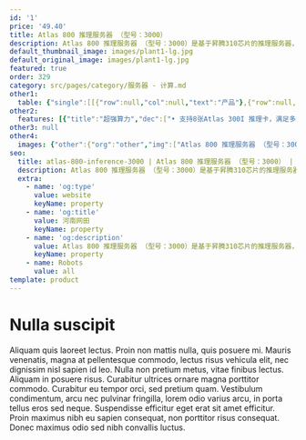 ```yaml
---
id: '1'
price: '49.40'
title: Atlas 800 推理服务器 （型号：3000）
description: Atlas 800 推理服务器 （型号：3000）是基于昇腾310芯片的推理服务器，最大可支持8个Atlas 300I 推理卡，提供强大的实时推理能力，广泛应用于中心侧AI推理场景。
default_thumbnail_image: images/plant1-lg.jpg
default_original_image: images/plant1-lg.jpg
featured: true
order: 329
category: src/pages/category/服务器 - 计算.md
other1: 
  table: {"single":[[{"row":null,"col":null,"text":"产品"},{"row":null,"col":null,"text":"Atlas 800 推理服务器\n型号：3000"}],[{"row":null,"col":null,"text":"形态"},{"row":null,"col":null,"text":"2U AI服务器"}],[{"row":null,"col":null,"text":"CPU"},{"row":null,"col":null,"text":"2 * 鲲鹏920"}],[{"row":null,"col":null,"text":"CPU内存"},{"row":null,"col":null,"text":"32个DDR4内存插槽，最高2933 MT/s"}],[{"row":null,"col":null,"text":"AI加速卡"},{"row":null,"col":null,"text":"最大支持8个Atlas 300I 推理卡"}],[{"row":null,"col":null,"text":"AI算力"},{"row":null,"col":null,"text":"最大704 TOPS INT8"}],[{"row":null,"col":null,"text":"NPU内存"},{"row":null,"col":null,"text":"最大256 GB，总带宽最大1638.4 GB/s"}],[{"row":null,"col":null,"text":"本地存储"},{"row":null,"col":null,"text":"25*2.5 SAS/SATA\n12*3.5 SAS/SATA\n8*2.5 SAS/SATA+12x2.5 NVMe"}],[{"row":null,"col":null,"text":"RAID支持"},{"row":null,"col":null,"text":"RAID 0/1/10/5/50/6/60等"}],[{"row":null,"col":null,"text":"PCIe"},{"row":null,"col":null,"text":"最多支持9个PCIe4.0 PCIe接口，其中1个为RAID扣卡专用的PCIe扩展槽位，另外8个为标准的PCIe扩展槽位"}],[{"row":null,"col":null,"text":"电源"},{"row":null,"col":null,"text":"2个热插拔900 W或2000 W交流电源模块，支持1+1冗余备份"}],[{"row":null,"col":null,"text":"风扇"},{"row":null,"col":null,"text":"4个热拔插风扇，支持N+1冗余备份"}],[{"row":null,"col":null,"text":"工作环境温度"},{"row":null,"col":null,"text":"5℃～40℃"}],[{"row":null,"col":null,"text":"结构尺寸(宽x深x高)"},{"row":null,"col":null,"text":"447 mm * 790 mm * 86.1 mm"}]]}
other2:
  features: [{"title":"超强算力","dec":["• 支持8张Atlas 300I 推理卡，满足多场景推理需求；整机可提供640路高清视频实时分析（1080P 25FPS）\n• 搭载64核架构、具有超强算力的鲲鹏920处理器，高效加速应用"]},{"title":"超高能效","dec":["• 发挥鲲鹏架构多核、低功耗优势，为推理场景构建高效能、低功耗的AI计算平台\n• Atlas 300I 单卡功耗仅67W，为AI服务器算力加速同时提供更优的能效比"]}]
other3: null
other4:
  images: {"other":{"org":"other","img":["Atlas 800 推理服务器 （型号：3000）.png"]}}
seo:
  title: atlas-800-inference-3000 | Atlas 800 推理服务器 （型号：3000） | null | 昇腾计算 | 服务器 - 计算 | 数据中心
  description: Atlas 800 推理服务器 （型号：3000）是基于昇腾310芯片的推理服务器，最大可支持8个Atlas 300I 推理卡，提供强大的实时推理能力，广泛应用于中心侧AI推理场景。
  extra:
    - name: 'og:type'
      value: website
      keyName: property
    - name: 'og:title'
      value: 河南网田
      keyName: property
    - name: 'og:description'
      value: Atlas 800 推理服务器 （型号：3000）是基于昇腾310芯片的推理服务器，最大可支持8个Atlas 300I 推理卡，提供强大的实时推理能力，广泛应用于中心侧AI推理场景。
      keyName: property
    - name: Robots
      value: all
template: product
---
```


# Nulla suscipit

Aliquam quis laoreet lectus. Proin non mattis nulla, quis posuere mi. Mauris venenatis, magna at pellentesque commodo, lectus risus vehicula elit, nec dignissim nisl sapien id leo. Nulla non pretium metus, vitae finibus lectus. Aliquam in posuere risus. Curabitur ultrices ornare magna porttitor commodo. Curabitur eu tempor orci, sed pretium quam. Vestibulum condimentum, arcu nec pulvinar fringilla, lorem odio varius arcu, in porta tellus eros sed neque. Suspendisse efficitur eget erat sit amet efficitur. Proin maximus nibh eu sapien consequat, non porttitor risus consequat. Donec maximus odio sed nibh convallis luctus.